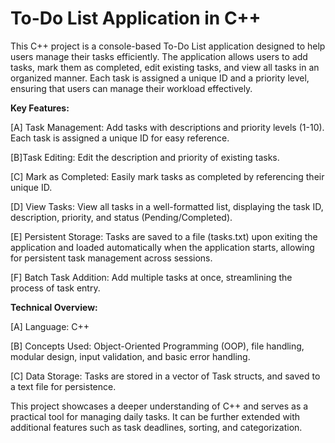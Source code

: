 <h1>To-Do List Application in C++ </h1>

This C++ project is a console-based To-Do List application designed to help users manage their tasks efficiently. 
The application allows users to add tasks, mark them as completed, edit existing tasks, and view all tasks in an organized manner. Each task is assigned a unique ID and a priority level, ensuring that users can manage their workload effectively.

**Key Features:**

[A] Task Management: Add tasks with descriptions and priority levels (1-10). Each task is assigned a unique ID for easy reference.

[B]Task Editing: Edit the description and priority of existing tasks.

[C] Mark as Completed: Easily mark tasks as completed by referencing their unique ID.

[D] View Tasks: View all tasks in a well-formatted list, displaying the task ID, description, priority, and status (Pending/Completed).

[E] Persistent Storage: Tasks are saved to a file (tasks.txt) upon exiting the application and loaded automatically when the application starts, allowing for persistent task management across sessions.

[F] Batch Task Addition: Add multiple tasks at once, streamlining the process of task entry.



**Technical Overview:**

[A] Language: C++

[B] Concepts Used: Object-Oriented Programming (OOP), file handling, modular design, input validation, and basic error handling.

[C] Data Storage: Tasks are stored in a vector of Task structs, and saved to a text file for persistence.


This project showcases a deeper understanding of C++ and serves as a practical tool for managing daily tasks. It can be further extended with additional features such as task deadlines, sorting, and categorization.
